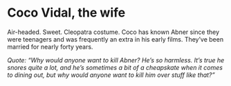 # Coco Vidal, the wife

Air-headed. Sweet. Cleopatra costume. Coco has known Abner since they were teenagers and was frequently an extra in his early films. They’ve been married for nearly forty years.

*Quote: “Why would anyone want to kill Abner? He’s so harmless. It’s true he snores quite a lot, and he’s sometimes a bit of a cheapskate when it comes to dining out, but why would anyone want to kill him over stuff like that?”*